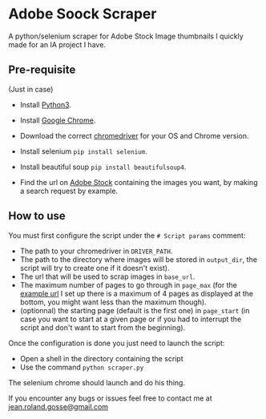 # Adobe Soock Scraper

A python/selenium scraper for Adobe Stock Image thumbnails I quickly made for an IA project I have.

## Pre-requisite
(Just in case)
* Install [Python3](https://www.python.org/downloads/).
* Install [Google Chrome](https://www.google.com/intl/fr_fr/chrome/).

* Download the correct [chromedriver](https://chromedriver.chromium.org/downloads) for your OS and Chrome version.
* Install selenium `pip install selenium`.
* Install beautiful soup `pip install beautifulsoup4`.
* Find the url on [Adobe Stock](https://stock.adobe.com/ch_fr/) containing the images you want, by making a search request by example.

## How to use
You must first configure the script under the `# Script params` comment:
* The path to your chromedriver in `DRIVER_PATH`.
* The path to the directory where images will be stored in `output_dir`, the script will try to create one if it doesn't exist).
* The url that will be used to scrap images in `base_url`.
* The maximum number of pages to go through in `page_max` (for the [example url](https://stock.adobe.com/fr/collections/Pnb3vT0akesPgEDqaqSlBRifOFBa3LoJ) I set up there is a maximum of 4 pages as displayed at the bottom, you might want less than the maximum though).
* (optionnal) the starting page (default is the first one) in `page_start` (in case you want to start at a given page or if you had to interrupt the script and don't want to start from the beginning).

Once the configuration is done you just need to launch the script:
* Open a shell in the directory containing the script
* Use the command `python scraper.py`

The selenium chrome should launch and do his thing.

If you encounter any bugs or issues feel free to contact me at jean.roland.gosse@gmail.com
